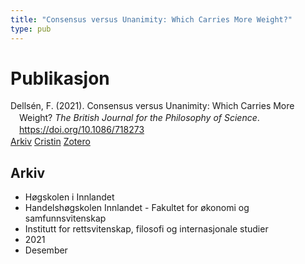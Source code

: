 ```yaml
---
title: "Consensus versus Unanimity: Which Carries More Weight?"
type: pub
---
```

<h1>Publikasjon</h1>
<article id="csl-bib-container-MIXHVGB4" class="csl-bib-container">
  <div class="csl-bib-body" style="line-height: 1.35; padding-left: 1em; text-indent:-1em;">
  <div class="csl-entry">Dells&#xE9;n, F. (2021). Consensus versus Unanimity: Which Carries More Weight? <i>The British Journal for the Philosophy of Science</i>. <a href="https://doi.org/10.1086/718273">https://doi.org/10.1086/718273</a></div>
</div>
  <div class="csl-bib-buttons">
    <a href="#taxonomy-article-MIXHVGB4" class="csl-bib-button">Arkiv</a>
    <a href="https://app.cristin.no/results/show.jsf?id=1967264" alt="Cristin URL" class="csl-bib-button">Cristin</a>
    <a href="http://zotero.org/groups/5022929/items/MIXHVGB4" alt="Zotero URL" class="csl-bib-button">Zotero</a>
  </div>
  <div id="csl-bib-meta-container-MIXHVGB4"></div>
</article>
<div id="csl-bib-meta-MIXHVGB4" class="csl-bib-meta">
  <article id="taxonomy-article-MIXHVGB4" class="taxonomy-article">
    <h1>Arkiv</h1>
    <ul>
      <li>Høgskolen i Innlandet</li>
      <li>Handelshøgskolen Innlandet - Fakultet for økonomi og samfunnsvitenskap</li>
      <li>Institutt for rettsvitenskap, filosofi og internasjonale studier</li>
      <li>2021</li>
      <li>Desember</li>
    </ul>
  </article>
</div>
